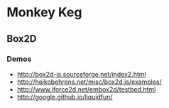 # Monkey Keg

## Box2D

### Demos

- http://box2d-js.sourceforge.net/index2.html
- http://heikobehrens.net/misc/box2d.js/examples/
- http://www.iforce2d.net/embox2d/testbed.html
- http://google.github.io/liquidfun/
